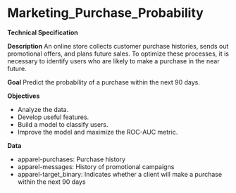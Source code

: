 # Marketing_Purchase_Probability

**Technical Specification**

**Description**
An online store collects customer purchase histories, sends out promotional offers, and plans future sales. To optimize these processes, it is necessary to identify users who are likely to make a purchase in the near future.

**Goal**
Predict the probability of a purchase within the next 90 days.

**Objectives**
- Analyze the data.
- Develop useful features.
- Build a model to classify users.
- Improve the model and maximize the ROC-AUC metric.

**Data**
- apparel-purchases: Purchase history
- apparel-messages: History of promotional campaigns
- apparel-target_binary: Indicates whether a client will make a purchase within the next 90 days

